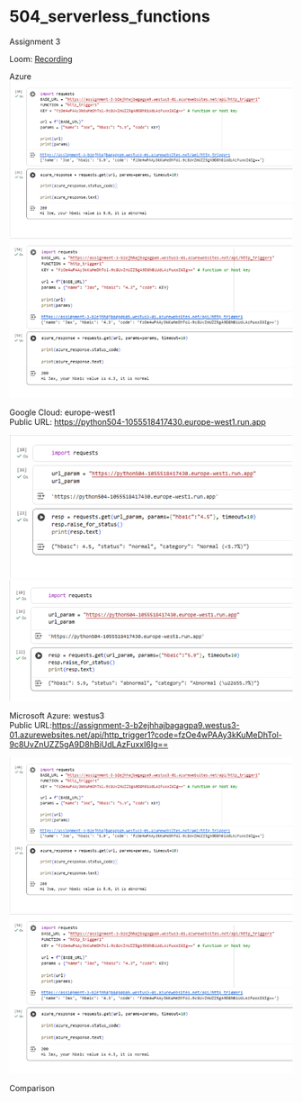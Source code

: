 # 504_serverless_functions
Assignment 3



Loom: [Recording](https://www.loom.com/share/18eaf555b5c84b319d0c404131071cc8?sid=338c2756-e347-4bfe-b127-6fa461087945)

Azure
![normal](image-3.png)
![abnormal](image-2.png)


Google Cloud: europe-west1 <br>
Public URL: https://python504-1055518417430.europe-west1.run.app


![normal](image-1.png)
![abnormal](image.png)

Microsoft Azure: westus3 <br>
Public URL:https://assignment-3-b2ejhhajbagagpa9.westus3-01.azurewebsites.net/api/http_trigger1?code=fzOe4wPAAy3kKuMeDhTol-9c8UvZnUZZ5gA9D8hBiUdLAzFuxxI6Ig==

![normal](image-3.png)
![abnormal](image-2.png)

Comparison